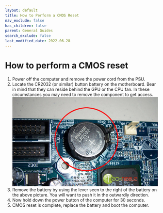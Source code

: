 ```yaml
---
layout: default
title: How to Perform a CMOS Reset
nav_exclude: false
has_children: false
parent: General Guides
search_exclude: false
last_modified_date: 2022-06-28
---
```


# How to perform a CMOS reset

1. Power off the computer and remove the power cord from the PSU.
2. Locate the CR2032 (or similar) button battery on the motherboard. Bear in mind that they can reside behind the GPU or the CPU fan. In these circumstances you may need to remove the component to get access.
    ![cmos battery 1.jpg](/assets/cmos/cmos.jpeg)
3. Remove the battery by using the lever seen to the right of the battery on the above picture. You will want to push it in the outwardly direction.
4. Now hold down the power button of the computer for 30 seconds.
5. CMOS reset is complete, replace the battery and boot the computer.
